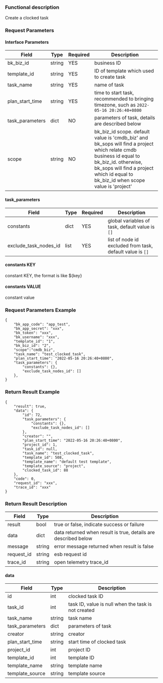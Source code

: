 ### Functional description

Create a clocked task

### Request Parameters

#### Interface Parameters

| Field        |  Type       | Required | Description |
|--------------|------------|----------|--|
| bk_biz_id    |   string     | YES      | business ID |
| template_id  |   string     | YES      | ID of template which used to create task |
| task_name         | string | YES      | name of task |
| plan_start_time   | string | YES      | time to start task, recommended to bringing timezone, such as `2022-05-16 20:26:40+0800` |
| task_parameters | dict   | NO        | parameters of task, details are described below |
| scope | string | NO       | bk_biz_id scope. default value is 'cmdb_biz' and bk_sops will find a project which relate cmdb business id equal to bk_biz_id. otherwise, bk_sops will find a project which id equal to bk_biz_id when scope value is 'project' |

#### task_parameters

| Field                 | Type | Required | Description                                               |
|-----------------------|------|----------|-----------------------------------------------------------|
| constants             | dict | YES      | global variables of task, default value is `[]`           |
| exclude_task_nodes_id | list | YES      | list of node id excluded from task, default value is `[]` |

#### constants KEY

constant KEY, the format is like ${key}

#### constants VALUE

constant value

### Request Parameters Example

```
{
    "bk_app_code": "app_test",
    "bk_app_secret": "xxx",
    "bk_token": "xxx",
    "bk_username": "xxx",
    "template_id": "1",
    "bk_biz_id": "2",
	"scope":"cmdb_biz",
    "task_name": "test_clocked_task",
    "plan_start_time": "2022-05-16 20:26:40+0800",
    "task_parameters": {
        "constants": {},
        "exclude_task_nodes_id": []
    },
}
```

### Return Result Example

```
{
    "result": true,
    "data": {
        "id": 72,
        "task_parameters": {
            "constants": {},
            "exclude_task_nodes_id": []
        },
        "creator": "",
        "plan_start_time": "2022-05-16 20:26:40+0800",
        "project_id": 1,
        "task_id": null,
        "task_name": "test_clocked_task",
        "template_id": 508,
        "template_name": "default test template",
        "template_source": "project",
        "clocked_task_id": 88
    },
    "code": 0,
    "request_id": "xxx",
    "trace_id": "xxx"
}
```

### Return Result Description

| Field      | Type   | Description                                                    |
|------------|--------|----------------------------------------------------------------|
| result     | bool   | true or false, indicate success or failure                     |
| data       | dict   | data returned when result is true, details are described below |
| message    | string | error message returned when result is false                    |
| request_id | string | esb request id                                                 |
| trace_id   | string | open telemetry trace_id                                        |

#### data

| Field            | Type   | Description                                         |
|------------------|--------|-----------------------------------------------------|
| id               | int    | clocked task ID                                     |
| task_id          | int    | task ID, value is null when the task is not created |
| task_name        | string | task name                                           |
| task_parameters  | dict   | parameters of task                                  |
| creator          | string | creator                                             |
| plan_start_time  | string | start time of clocked task                          |
| project_id       | int    | project ID                                          |
 | template_id      | int    | template ID                                         |
| template_name    | string | template name                                       |
| template_source  | string | template source                                     |
